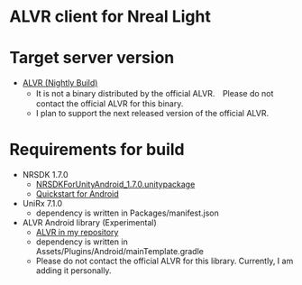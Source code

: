 # ALVR client for Nreal Light

# Target server version

- [ALVR (Nightly Build)](https://github.com/nosix/nreal-alvr/blob/main/alvr_server_windows.zip)
  - It is not a binary distributed by the official ALVR.　Please do not contact the official ALVR for this binary.
  - I plan to support the next released version of the official ALVR.

# Requirements for build

- NRSDK 1.7.0
  - [NRSDKForUnityAndroid_1.7.0.unitypackage](https://developer.nreal.ai/download)
  - [Quickstart for Android](https://nrealsdkdoc.readthedocs.io/en/v1.7.0/Docs/Unity_EN/Develop/Quickstart%20for%20Android.html)
- UniRx 7.1.0
  - dependency is written in Packages/manifest.json
- ALVR Android library (Experimental)
  - [ALVR in my repository](https://github.com/nosix/ALVR/tree/android-lib-no-ovr)
  - dependency is written in Assets/Plugins/Android/mainTemplate.gradle
  - Please do not contact the official ALVR for this library. Currently, I am adding it personally.